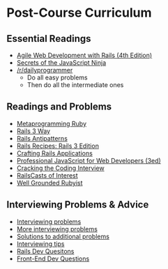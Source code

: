 # Post-Course Curriculum

## Essential Readings

* [Agile Web Development with Rails (4th Edition)][agile-web-dev]
* [Secrets of the JavaScript Ninja][javascript-ninja]
* [/r/dailyprogrammer][dailyprogrammer]
    * Do all easy problems
    * Then do all the intermediate ones

[agile-web-dev]: http://pragprog.com/book/rails4/agile-web-development-with-rails
[javascript-ninja]: http://www.amazon.com/Secrets-JavaScript-Ninja-John-Resig/dp/193398869X

[dailyprogrammer]: http://www.reddit.com/r/dailyprogrammer

## Readings and Problems

* [Metaprogramming Ruby][metaprogramming]
* [Rails 3 Way][rails-3-way]
* [Rails Antipatterns][rails-antipatterns]
* [Rails Recipes: Rails 3 Edition][rails-recipes]
* [Crafting Rails Applications][crafting-rails-apps]
* [Professional JavaScript for Web Developers (3ed)][professional-js]
* [Cracking the Coding Interview][cracking-the-coding-interview]
* [RailsCasts of Interest][rails-casts]
* [Well Grounded Rubyist][well-grounded-rubyist]

[metaprogramming]: http://www.amazon.com/Metaprogramming-Ruby-Program-Like-Pros/dp/1934356476
[rails-3-way]: http://www.amazon.com/Rails-Way-Addison-Wesley-Professional-Ruby/dp/0321601661
[rails-antipatterns]: http://www.amazon.com/Rails-AntiPatterns-Refactoring-Addison-Wesley-Professional/dp/0321604814
[crafting-rails-apps]: http://pragprog.com/book/jvrails/crafting-rails-applications
[rails-recipes]: http://pragprog.com/book/rr2/rails-recipes
[professional-js]: http://www.wrox.com/WileyCDA/WroxTitle/Professional-JavaScript-for-Web-Developers-3rd-Edition.productCd-1118222199.html
[cracking-the-coding-interview]: http://www.amazon.com/Cracking-Coding-Interview-Programming-Questions/dp/098478280X
[rails-casts]: ./rails-casts-of-interest.md
[well-grounded-rubyist]: http://www.manning.com/black2/

## Interviewing Problems & Advice

* [Interviewing problems][whiteboard-problems]
* [More interviewing problems][more-problems]
* [Solutions to additional problems][more-solutions]
* [Interviewing tips][iview-tips]
* [Rails Dev Quesitons][rails-dev-questions]
* [Front-End Dev Questions][front-end-questions]

[whiteboard-problems]: ./whiteboard-problems.md
[more-problems]: ./more_problems.md
[more-solutions]: ./more_solutions.md
[iview-tips]: ./interviewing-tips.md
[rails-dev-questions]: https://gist.github.com/ryansobol/5252653
[front-end-questions]: https://github.com/darcyclarke/Front-end-Developer-Interview-Questions
